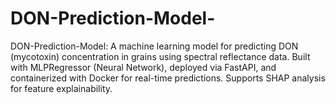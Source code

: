 # DON-Prediction-Model-
 DON-Prediction-Model: A machine learning model for predicting DON (mycotoxin) concentration in grains using spectral reflectance data. Built with MLPRegressor (Neural Network), deployed via FastAPI, and containerized with Docker for real-time predictions. Supports SHAP analysis for feature explainability.
